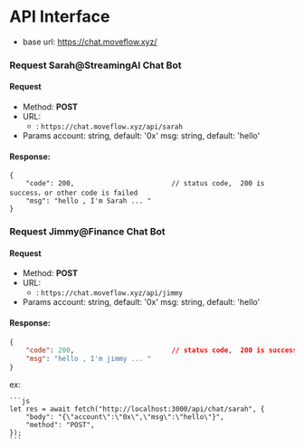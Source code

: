 # API Interface

- base url: https://chat.moveflow.xyz/

 
### Request Sarah@StreamingAI Chat Bot
#### Request
- Method: **POST**
- URL:  
    - :  ```https://chat.moveflow.xyz/api/sarah```
- Params
    account: string, default: '0x' 
    msg: string, default: 'hello' 

#### Response:

```
{
    "code": 200,                        // status code,  200 is success，or other code is failed
    "msg": "hello , I'm Sarah ... "
}
```
 


### Request Jimmy@Finance Chat Bot
#### Request
- Method: **POST**
- URL:  
    - :  ```https://chat.moveflow.xyz/api/jimmy```
- Params
    account: string, default: '0x' 
    msg: string, default: 'hello' 

#### Response:

```json
{
    "code": 200,                        // status code,  200 is success，or other code is failed
    "msg": "hello , I'm jimmy ... "
}
```


ex:

    ```js
    let res = await fetch("http://localhost:3000/api/chat/sarah", {
        "body": "{\"account\":\"0x\",\"msg\":\"hello\"}",
        "method": "POST",
    });
    ```


 
